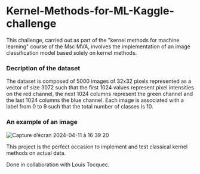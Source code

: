 # Kernel-Methods-for-ML-Kaggle-challenge
This challenge, carried out as part of the "kernel methods for machine learning" course of the Msc MVA, involves the implementation of an image classification model based solely on kernel methods. 

### Decription of the dataset
The dataset is composed of 5000 images of 32x32 pixels represented as a vector of size 3072 such that the first 1024 values represent pixel intensities on the red channel, the next 1024 columns represent the green channel and the last 1024 columns the blue channel.
Each image is associated with a label from 0 to 9 such that the total number of classes is 10.
### An example of an image 
![Capture d’écran 2024-04-11 à 16 39 20](https://github.com/L-Tocquec/Kernel-Methods-for-ML-Kaggle-challenge/assets/147623211/bb4ea0ea-c7eb-45aa-aff3-5204f2a57b4b)

This project is the perfect occasion to implement and test classical kernel methods on actual data.

Done in collaboration with Louis Tocquec.